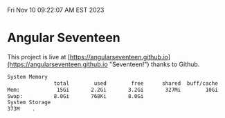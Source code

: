 Fri Nov 10 09:22:07 AM EST 2023

# Angular Seventeen


This project is live at [https://angularseventeen.github.io](https://angularseventeen.github.io "Seventeen!") thanks to Github.

```bash
System Memory
               total        used        free      shared  buff/cache   available
Mem:            15Gi       2.2Gi       3.2Gi       327Mi        10Gi        13Gi
Swap:          8.0Gi       768Ki       8.0Gi
System Storage
373M	.
```
```bash
